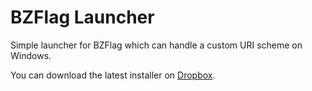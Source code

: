 # BZFlag Launcher

Simple launcher for BZFlag which can handle a custom URI scheme on Windows.

You can download the latest installer on [Dropbox](https://www.dropbox.com/s/0lj6a09nh9lf40t/bzflag-launcher.1.0.0.exe?dl=0).